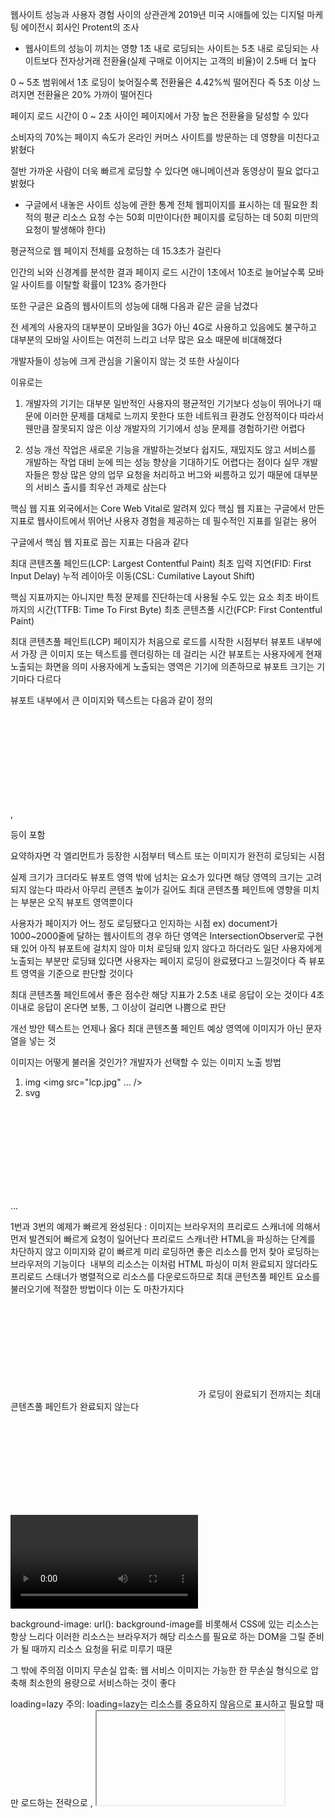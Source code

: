 웹사이트 성능과 사용자 경험 사이의 상관관계
2019년 미국 시애틀에 있는 디지털 마케팅 에이전시 회사인 Protent의 조사

- 웹사이트의 성능이 끼치는 영향
1초 내로 로딩되는 사이트는 5초 내로 로딩되는 사이트보다 전자상거래 전환율(실제 구매로 이어지는 고객의 비율)이 2.5배 더 높다

0 ~ 5초 범위에서 1초 로딩이 늦어질수록 전환율은 4.42%씩 떨어진다 즉 5초 이상 느려지면 전환율은 20% 가까이 떨어진다

페이지 로드 시간이 0 ~ 2초 사이인 페이지에서 가장 높은 전환율을 달성할 수 있다

소비자의 70%는 페이지 속도가 온라인 커머스 사이트를 방문하는 데 영향을 미친다고 밝혔다

절반 가까운 사람이 더욱 빠르게 로딩할 수 있다면 애니메이션과 동영상이 필요 없다고 밝혔다

- 구글에서 내놓은 사이트 성능에 관한 통계
전체 웹피이지를 표시하는 데 필요한 최적의 평균 리소스 요청 수는 50회 미만이다(한 페이지를 로딩하는 데 50회 미만의 요청이 발생해야 한다)

평균적으로 웹 페이지 전체를 요청하는 데 15.3초가 걸린다

인간의 뇌와 신경계를 분석한 결과 페이지 로드 시간이 1초에서 10초로 늘어날수록 모바일 사이트를 이탈할 확률이 123% 증가한다

또한 구글은 요즘의 웹사이트의 성능에 대해 다음과 같은 글을 남겼다

전 세계의 사용자의 대부분이 모바일을 3G가 아닌 4G로 사용하고 있음에도 불구하고 대부분의 모바일 사이트는 여전히 느리고 너무 많은 요소 때문에 비대해졌다


개발자들이 성능에 크게 관심을 기울이지 않는 것 또한 사실이다

이유로는

1. 개발자의 기기는 대부분 일반적인 사용자의 평균적인 기기보다 성능이 뛰어나기 때문에 이러한 문제를 대체로 느끼지 못한다
또한 네트워크 환경도 안정적이다 따라서 웬만큼 잘못되지 않은 이상 개발자의 기기에서 성능 문제를 경험하기란 어렵다

2. 성능 개선 작업은 새로운 기능을 개발하는것보다 쉽지도, 재밌지도 않고 서비스를 개발하는 작업 대비 눈에 띄는 성능 향상을 기대하기도 어렵다는 점이다
실무 개발자들은 항상 많은 양의 업무 요청을 처리하고 버그와 씨름하고 있기 때문에 대부분의 서비스 출시를 최우선 과제로 삼는다



핵심 웹 지표
외국에서는 Core Web Vital로 알려져 있다 핵심 웹 지표는 구글에서 만든 지표로 웹사이트에서 뛰어난 사용자 경험을 제공하는 데 필수적인 지표를 일겉는 용어

구글에서 핵심 웹 지표로 꼽는 지표는 다음과 같다

최대 콘텐츠풀 페인드(LCP: Largest Contentful Paint)
최초 입력 지연(FID: First Input Delay)
누적 레이아웃 이동(CSL: Cumilative Layout Shift)

핵심 지표까지는 아니지만 특정 문제를 진단하는데 사용될 수도 있는 요소
최초 바이트까지의 시간(TTFB: Time To First Byte)
최초 콘텐츠풀 시간(FCP: First Contentful Paint)


최대 콘텐츠풀 페인트(LCP)
페이지가 처음으로 로드를 시작한 시점부터 뷰포트 내부에서 가장 큰 이미지 또는 텍스트를 렌더링하는 데 걸리는 시간
뷰포트는 사용자에게 현재 노출되는 화면을 의미 사용자에게 노출되는 영역은 기기에 의존하므로 뷰포트 크기는 기기마다 다르다

뷰포트 내부에서 큰 이미지와 텍스트는 다음과 같이 정의
<img>
<svg>내부의 <image>
poster 속성을 사용하는 <video>
url()을 통해 불러온 배경 이미지가 있는 요소
텍스트와 같이 인라인 텍스트 요소를 포함하고 있는 블록 레벨 요소
이 블록 레벨 요소에는 <p>, <div>등이 포함

요약하자면 각 엘리먼트가 등장한 시점부터 텍스트 또는 이미지가 완전히 로딩되는 시점

실제 크기가 크더라도 뷰포트 영역 밖에 넘치는 요소가 있다면 해당 영역의 크기는 고려되지 않는다
따라서 아무리 콘텐츠 높이가 길어도 최대 콘텐츠풀 페인트에 영향을 미치는 부분은 오직 뷰포트 영역뿐이다

사용자가 페이지가 어느 정도 로딩됐다고 인지하는 시점
ex) document가 1000~2000줄에 달하는 웹사이트의 경우 하단 영역은 IntersectionObserver로 구현돼 있어 아직 뷰포트에 걸치지 않아 미처 로딩돼 있지
않다고 하더라도 일단 사용자에게 노출되는 부분만 로딩돼 있다면 사용자는 페이지 로딩이 완료됐다고 느낄것이다
즉 뷰포트 영역을 기준으로 판단할 것이다

최대 콘텐츠풀 페인트에서 좋은 점수란 해당 지표가 2.5초 내로 응답이 오는 것이다 4초 이내로 응답이 온다면 보통, 그 이상이 걸리면 나쁨으로 판단

개선 방안
텍스트는 언제나 옳다
최대 콘텐츠풀 페인트 예상 영역에 이미지가 아닌 문자열을 넣는 것

이미지는 어떻게 불러올 것인가?
개발자가 선택할 수 있는 이미지 노출 방법
1. img
<img src="lcp.jpg" ... />
2. svg
<svg xmlns="http://www.w3.org/1000/svg">
    <image href="lcp.jpg>
</svg>
3. 비디오의 경우
<video poster="lcp.jpg"></video>
4. background-img: url()
<div style="background-image: url(lcp.jpg)">...</div>

1번과 3번의 예제가 빠르게 완성된다
<img>: 이미지는 브라우저의 프리로드 스캐너에 의해서 먼저 발견되어 빠르게 요청이 일어난다 프리로드 스캐너란 HTML을 파싱하는 단계를 차단하지 않고 이미지와 같이 빠르게 미리 로딩하면 좋은 리소스를 먼저 찾아 로딩하는 브라우저의 기능이다 <img> 내부의 리소스는 이처럼 HTML 파싱이 미처 완료되지 않더라도 프리로드 스태너가 병렬적으로 리소스를 다운로드하므로 최대 콘턴츠풀 페인트 요소를 불러오기에 적절한 방법이다 이는 <picture>도 마찬가지다

<svg>: <svg> 내부의 <img>가 로딩이 완료되기 전까지는 최대 콘텐츠풀 페인트가 완료되지 않는다 <svg>는 모든 리소스를 다 불러온 이후에 이미지를 불러온다

<video>의 poster: poster는 사용자가 video요소를 재생하거나 탐색하기 전까지 노출되는 요소 이 역시 마찬가지로 프리로드 스캐너에 의해 조기 발견되어 
<img>와 같은 성능을 나타낸다 poster가 없는 video의 경우 video를 실제로 로딩해 첫 번째 프레임을 해당 poster 리소스로 대체할 예정이다 그러므로 video가 최대 콘텐츠풀 페인트에 영향을 받을 것 같다면 poster를 반드시 넣어주는 것이 좋다

background-image: url(): background-image를 비롯해서 CSS에 있는 리소스는 항상 느리다 이러한 리소스는 브라우저가 해당 리소스를 필요로 하는 DOM을 그릴 준비가 될 때까지 리소스 요청을 뒤로 미루기 때문 

그 밖에 주의점
이미지 무손실 압축: 웹 서비스 이미지는 가능한 한 무손실 형식으로 압축해 최소한의 용량으로 서비스하는 것이 좋다

loading=lazy 주의: loading=lazy는 리소스를 중요하지 않음으로 표시하고 필요할 때만 로드하는 전략으로 <img>, <iframe>등에 적용할 수 있지만 문제는 최대 콘텐츠풀 콘텐츠의 이미지는 중요하지 않은 리소스로 분류해서는 안된다 이는 그저 로딩 속도만 늦출 뿐 지표 점수에는 도움이 되지 않는다

fadein과 같은 각종 애니메이션: 당연하게도 이미지가 그냥 뜨는 것보다 fadeIn ease 10s와 같이 처리한다면 최대 콘텐츠풀 페인트도 그만큼 늦어진다

클라이언트에서 빌드하지 말 것: 서버에서 빌드해온 HTML을 프리로드 스캐너가 바로 읽어서 최대 콘텐츠풀 페인트로 빠르게 가져간다
만약 최대 콘텐츠풀 페인트에 대해 다음과 같은 useEffect 코드가 있다면
useEffect(() => {
    ;(async function loadData() {
        const result = await fetch('https://example.com/data)

        if(result.ok){
            setShow(true) //최대 콘텐츠풀 페인트 영역 노출
        }
    })()
}, [])
이 코드는 HTML을 다운로드한 직후가 아닌 리액트 코드를 파싱하고 읽어서 API 요청을 보내고 응답을 받는 만큼 늦어진다 따라서 가능한 한 이 영역은 서버에서 미리 빌드된 채로 오는 것이 좋다

최대 콘텐츠풀 리소스는 직접 호스팅: 가능하다면 최대 콘텐츠풀 리소스는 같은 도메인에서 직접 호스팅하는 것이 좋다 일반적인 경우 Cloudinary같은 이미지 최적화 서비스를 사용해 하나의 이미지에 대해 크기도 줄이고 포맷도 변환하고 압축해서 이미지를 관리하지만 다른 출처(origin)에서 이렇게 정제한
이미지를 가져오는 것은 최적화에 별로 좋은 영향을 미치지 않는다 왜냐하면 이미 연결이 맺어진 현재 출처와는 다르게 완선히 새로운 출처의 경우에는 네트워크 커넥션부터 다시 수행해야 하기 때문이다
때문에 중요한 리소스는 직접 다루고 그 외에 덜 중요한 리소스에 대해서만 이미지 최적화 서비스를 사용하는 식으로 관리하는 것이 좋다


최초 입력 지연(FID)
페이지가 아무리 빨리 로딩되도 사용자가 클릭을 비롯한 웹사이트와 상호작용을 할 수 없다면 사용자는 웹사이트가 느리다고 생각할 것이다
웹페이지의 로딩 속도만큼 중요한 것이 웹사이트의 반응 속도다 웨사이트의 반응 속도를 측정하는 지표가 최초 입력 지연(FID: First Input Delay)이다

최초 입력 지연의 정의
사용자가 페이지와 처음 상호 작용할 때(예: 링크를 클릭ㅎ거나 버튼을 탭하거나 사용자 지정 JavaScript 기반 컨트롤을 사용할 때)부터 해당 상호 작용에 대한 응답으로 부라우저가 실제로 이벤트 핸들러 처리를 시작하기까지의 시간

웹사이트 내부의 이벤트가 반응이 늦어지는 이유
해당 입력을 처리해야 하는 브라우저의 메인 스레드가 바쁘기 때문 
대규모 렌더링이 일어나고 있거나 대규모 자바스크립트 파일을 분석하고 실행하는 등 다른 작업을 처리하는데 리소스를 할애하기 떄문
자바스크립트 실행 환경은 싱글 스레드이기 때문에 자바스크립트가 이벤트 리스너와 같은 다른 작업을 실행할 수 없어 지연이 발생
이벤트가 발생하는 시점에 최대한 메인 스레드가 다른 작업을 처리할 수 있도록 여유를 만들어 둬야 사용자에게 빠른 반응성을 보장할 수 있다

사용자의 입력은 타이핑, 터치(클릭), 핀치 투 줌, 스크롤 등 다양하다
반응성에 해당하는 사용자의 개별 입력 작업에 초점을 맞추고 측정
스크롤이나 핀치 투 줌 등은 사용자의 입력이 아닌 애니메이션으로 분류해 측정 대상에서 제외

구글은 사용자 경험을 크게 4가지로 분류해 정의하는 이를 RAIL이라고 한다
Response: 사용자의 입력에 대한 반응 속도 50ms 미만으로 이벤트를 처리할것
Animation: 애니메이션의 각 프레임을 10ms 이하로 생성할 것
Idel: 유휴 시간을 극대화해 페이지가 50ms 이내에 사용자 입력에 응답하도록 할 것
Load: 5초 이내에 콘텐츠를 전달하고 인터랙션을 준비할 것

최초 입력 지연은 R에 해당하는 응답에 초점을 맞추고 있다

즉 최초 입력 지연이란 화면에 최초에 그려지고 난 뒤 사용자가 웹페이지에서 클릭 등 상호작용을 수행했을 때 메인 스레드가 이 이벤트에 대한 반응을 할 수 있을 때까지 걸리는 시간을 의미

기준 점수
최초 입력 지연의 좋은 점수를 얻기 위해서는 100ms 이내로 응답이 와야 하며 300ms 이내인 경우 보통, 그 이후의 경우에는 나쁨으로 처리

개선 방안
실행에 오래 걸리는 긴 작업을 분리
만약 실행에 오래 걸리는 작업이 있다면 몇 가지 대안을 연구해야 한다

꼭 웹페이지에서 해야 하는 작업인가: 만약 개발자의 최신 개발 기기에서도 오랜 시간이 소요되는 작업이라면 실제 사용자가 이용하는 경우에는 더욱 오래 걸릴 것이다 일반적인 사용자들의 기기는 그다지 성능이 좋지 못하고 또 기기의 환경이 쾌적하지도 않다 
꼭 웹페이지에서 처리해야 하는 작업이 아니라면 서버로 옮겨서 처리하는 것이 좋다

긴 작업을 여러 개로 분리하기: 단순히 실행이 오래 걸릴 것 같은 작업을 분리하는 것뿐만 아니라 웹페이지 최초 로딩에 필요하지 않은 내용을 나중에 불러오는것도 포함된다 예를 들어 웹페이지에서 팝업이나 레이어의 경우 사용자의 액션으로 인해 노출되는 이러한 요소들은 당장의 로딩에 필요하지 않은 리소시다 이러한 리소스는 리액트의 Suspense와 lazy를 혹은 Next.js의 dynamic을 이용해 나중에 불러오게 할 수 있다

자바스크립트 코드 최소화
번들링 도구를 이용하여 필요없는 코드를 제거한다고 해도 여전히 웹페이지를 불러오는 데 사용되지 않은 필요 없는 코드가 존재할 수 있다
이러한 코드를 크롬 개발자 도구를 통해 확인할 수 있다
확인하고 싶은 사이트를 방문한 다음 크롬 개발자 도구로 들어가 커버리지를 클릭한다
그 다음 기록 버튼을 클릭하고 웹페이지를 새로고침하자

표시된 모든 코드들이 필요 없는 코드이므로 삭제해야 한다는 것은 아니다 이 중에는 사용자의 특정 이벤트에 따라 실행되는 코드, 예기치 못한 상황에서 실행될 코드 등 다양한 것들이 존재할 수 있다
이러한 코드들은 당장에 급하지 않은 코드로 간주해 지연 로딩 기법, 사용자가 불러오거나 우선순위를 낮춰서 불러오는 것이 좋다

또한 폴리필의 크기가 제법 크므로 실제 코드에서 사용하는 기준이 아닌 인터넷 익스플로러 11에 없는 코드를 기준으로 하게 되면 폴리필의 크기가 기하급수적으로 커진다

폴리필을 넣기 전에 두 가지를 고려해야 한다
1. 폴리필이 필요한 환경인가
2. 꼭 필요한 폴리필인가
만약 사용하는 곳이 몇 군데 되지 않는다면 폴리필보다 직접 저수준 자바스크립트 코드를 작성해 구현하는 편이 코드 크기를 줄이는 데 도움이 될 수 있다


타사 자바스크립트 코드 실행의 지연
제 3자가 만든 타사 자바스크립트를 넣은 경우 이로 인해 메인 스레드가 잠시 점유되고 사용자에게 안 좋은 반응성을 제공한다면 주객이 전도되는 상황에 마딱뜨릴것이다

이러한 타사 스크립트는 대부분 웹페이지 로드에 중요한 자원이 아니므로 <script>의 async와 defer를 이용해 지연 불러오기를 하는 것이 좋다 

defer: script에 defer 속성이 있다면 먼저 해당 스크립트를 다른 리소스와 함께 병렬로 다운로드 다운로드 중에도 HTML 파싱 등의 메인 스레드 작업은 멈추지 않는다 다운로드가 완료됐다 하더라도 이 스크립트의 실행은 페이지가 완전히 로딩된 이후에 맨 마지막에 실행

async: script에 async 속성이 있다면 마찬가지로 병렬로 다운로드 async 리소스의 다운로드가 완료되어 버리면 다른 리소스의 다운로드를 기다리지 않고 바로 실행 

둘 다 없는 경우: script를 만나는 순간 다운로드가 우선되며 다운로드가 완료되면 코드 실행이 우선된다 다른 작업은 다운로드와 실행이 끝날 때까지 미뤄진다

만약 광고와 같이 실제 사용자의 뷰포트 위치에 따라 불러와야 하는 컴포넌트라면 Intersection Observer를 이용해 뷰표트에 들어오는 시점에 불러오는 것이 좋다 광고는 물론 개발자와 웹페이지 제공자에게 중요한 리소스이지만 어디까지나 사용자가 좋은 웹사이트 경험을 얻고 페이지에 머물러야만 유의미한 리소스라고 봐야 한다 따라서 사용자가 기대하지 않은 추가적인 리소스는 실행을 조금 뒤로 미뤄두고 실행하는 시점을 최적화하는 것이 좋다


누적 레이아웃 이동(CLS)
웹사이트에서 로딩이 끝난 줄 알고 무언가를 클릭하려고 했는데 그 사이에 다른 요소가 로딩되면서 원래 클릭하려고 했던 요소를 클릭하지 못하거나
혹은 내가 읽고 있던 문가가 다른 요소의 출력으로 사라지는 등 페이지의 생명주기 동안 발생하는 모든 예기치 않은 이동에 대한 지표를 계산하는 것이 누적 레이아웃 이동(CSL: Cumulative Layout Shift)이라고 한다

리액트의 경우 useEffect가 많을수록 클라이언트에서 처리해야 하는 작업이 많아진다
function Banner() {
    const [show, setShow] = useState(false)

    useEffect(() => {
        ;(async function() {
            const result = await fetchBannerInfo()

            if(result.ok){
                setShow(true)
            }
        })()
    }, [])

    if (!show){
        return null
    }

    return <BannerHeader>초특가 이벤트 진행 중!</BannerHeader>
}

해당 예제는 useEffect 내부에서 배너 관련 정보를 비동기로 요청한 다음 원하는 응답이 오면 배너를 띄우는 컴포넌트
사용자는 렌더링이 완료된 이후부터 API의 응답을 받아 다시 배너가 노출되면 레이아웃이 변경된다 즉 사용자가 보고 있던 콘텐츠의 위치가 배너로 인해 밀리거나 상호작용하려고 했던 요소의 위치가 바뀌면서 상호작용에 실패하게 된다

최초 렌더링 이후에 실행되는 useEffect가 많을수록 그리고 이 useEffect가 렌더링에 영향을 미칠수록 이 누적 레이아웃 이동에 좋지 못한 점수를 받을 가능성이 커진다

누적 레이아웃 이동은 사용자의 가시적인 콘텐츠에 영향을 미쳐야 하기 때문에 뷰포트 내부의 요소에 대해서만 측정하며 뷰포트 밖의 요소에 대해서는 측정하지 않는다

요소가 추가됐다 하더라도 다른 요소의 시작 위치에 영향을 미치지 않는다면 레이아웃 이동으로 간주되지 않는다
사용자 액션으로 인해 발생한 레이아웃 이동은 점수에 포함되지 않는다

점수 계산 시 포함되는 내용
영향분율: 레이아웃 이동이 발생한 요소의 전체 높이와 뷰포트 높이의 비율을 의미 예를 들어 레이아웃 이동이 발생한 요소의 높이가 10이고 예기치 않은 레이아웃 이동으로 인해 10만큼 내려갔다고 가정 시 이 경우 뷰포트의 높이가 100이라고 가정한다면 레이아웃 이동으로 인해 총 10 + 10 만큼 뷰포트에 영향을 미쳤으므로 이 경우 영향분율은 0.2점이 된다 ((10 + 10) / 100 = 0.2)

거리분율: 레이아웃 이동이 발생한 요소가 뷰포트 대비 얼마나 이동했는지를 의미 예를 들어 예기치 않은 레이아웃 이동으로 인해 10만큼 내려갔고 전체 뷰포트가 100이라면 0.1점이 된다(10/100)

이 두 가지 점수를 곱해서 최종 점수를 계산 이 경우 최종 점수는 0.02점이 된다(0.2 * 0.1)

기준 점수
누적 레이아웃 이동의 경우 0.1 이하인 경우 좋은, 0.25 이하인 경우 보통이며 그 외에는 개선이 필요한 나쁜 점술 ㅗ보고


개선 방안
삽입이 예상되는 요소를 위한 추가적인 공간 확보
useEffect 내부에서 요소에 영향을 미치는 작업, 특히 뷰포트 내부에서 노출될 확률이 높은 작업을 최소화하는 것이 좋다
useEffect 사용이 불가피하다면 useLayoutEffect훅을 사용해 보는 것 또한 검토해 볼 만 하지만 이는 동기적으로 발생해 브라우저의 페인팅 작업에 영향을 미치기 떄문에 로딩이 오래 걸리는 것과 같이 보일 수 있다 이는 누적 레이아웃 이동을 막으려다가 다른 모든 작업에 악영향을 끼칠 수 있으므로 신중하게 선택해야 한다

스켈레톤 UI처럼 무언가가 동적으로 뜰 것으로 예상되는 공간을 미리 확보해 두는 것도 좋은 방법이다. 레이아웃 이동을 막으면서 클라이언트 시점에 정해지는 콘텐츠를 안정적으로 보여줄 수 있으므로 대부분의 경우에 추천할 만한 방법이다 그러나 이 역시도 해당 영역이 뜨지 않는 케이스가 있다면 누적 레이아웃 이동을 피하기 어렵다

가장 좋은 방법은 서버 사이드 렌더링이다 서버에서 이러한 동적인 요소의 유무를 사전에 판단해 클라이언트에 HTML을 미리 제공해 준다면 깔끔하게 처리할 수 있지만 타사 스크립트에 의존해 처리하는 경우 서버 사이드 렌더링이 불가능할 수도 있으므로 이러한 경우 앞에 언급한 벙법들을 사용해야 한다

폰트 로딩 최적화
폰트 또한 레이아웃 이동을 일으키는 원인 중 하나다
폰트로 인해 발생할 수 있는 문제는 크게 두 가지다
FOUT(flash of unstyled text): HTML 문서에서 지정한 폰트가 보이지 않고 대체 기본 폰트로 보이고 있다가 뒤늦게 폰트가 적용되는 현상

FOIT(flash of invisible text): HTML 문서에서 지정한 폰트가 보이지 않고 기본 폰트도 없어서 텍스트가 없는 채로 있다가 뒤늦게 폰트가 로딩되면서 페이지에 렌더링되는 현상

폰트는 각각 고유의 높이와 너비를 가지고 있다 즉 미처 지정한 폰트가 다운로드되기 전에 텍스트를 노출하려고 한다면 높이와 크기가 다른 기본 폰트를 기반으로 한 텍스트를 노출해서 혹은 미처 텍스트를 노출하지 못해서 누적 레이아웃 이동이 발생할 수 있다

따라서 사용자 기본 폰트 이외에 다른 폰트로 웹페이지를 보여주고 싶다면 다음과 같은 점을 유념해야 한다

<link>의 preload 사용: <link> 요소의 rel=preload는 페이지에서 즉시 필요로 하는 리소스를 명시하는 기능 preload로 지정된 요소는 웹페이지의 생명주기에서 초기에 불러와야 하는 중요한 리로스로 간주되므로 브라우저는 리소스를 더 빠르게 사용할 수 있도록 준비해 준다 따라서 rel=preload로 스타일이나 폰트를 지정하면 페이지의 렌더링을 가로막거나 레이아웃을 방해할 가능성이 줄어든다

font-family: optional: 폰트를 불러올 수 있는 방법은 크게 다섯 가지로 나뉜다

auto(기본값): 브라우저가 폰트를 불러오는 방법을 결정
block: 폰트가 로딩되기 전까지 렌더링을 중단(최대 3초) 웹 폰트의 로딩이 완료되면 비로소 폰트를 적용
swap: 앞서 언급한 FOUT방식 
fallback: 이 옵션을 사용하면 100ms간 텍스트가 보이지 않고 그 이후에 폴백 폰트로 렌더링 그리고 3초 안에 폰트가 로딩된다면 해당 웹 폰트로 전환하고 그렇지 않다면 폴백 폰트를 계속 사용
optional: 100ms간 텍스트가 보이지 않고 폴백 폰트로 렌더링한다 그러나 0.1초 이내로 폰트가 다운로드돼 있거나 캐시돼 있지 않다면 폴백 폰트 사용
브라우저가 네트워크 상태를 파악해 일정 기간 폰트를 다운로드하지 못한다면 연결 취소


적절한 이미지 크기 설정
img{
    width: 100%;
    height: auto
}
너비는 기기의 너비대로 높이는 그 그림이 너비를 가지면 자동으로 비례해서(auto) 설정
이 경우 누적 레이아웃 이동이 커지는 결과를 낳는다 높이를 이미지가 완전히 다운로드되기 전까지는 알 수 없기 때문에 이미지의 높이를 높게 잡아 뒀다가 이미지가 완전히 로딩 완료된 이후에 기기의 너비만큼 높이를 계산해서 마침내 이미지 크기만큼 자리 잡을 수 있게 된다 heigth:auto 기법은 반응형 웹사이트에 최적화할 수 있는 기법으로 기기의 너비가 어떻게 되든 원본 이미지의 가로세로 비율이 일정해 사용자에게 최적의 이미지를 보여줄 수 있다는 장점이 있다 그러나 앞선 사례처럼 이미지의 높이를 명확하게 알지 못하기 때문에 레이아웃 이동이 크게 발생한다는 단점이 있다

이를 해결하는 방법
width, height 지정: 지정하면 브라우저가 이미지를 로딩하기 전에 적절한 가로세로 비율을 계산해 이미지가 표시되는 만큼 면적을 할당해 둔다 이는 aspect-ratio속성 덕분인데 이 속성은 부라우저의 유저 에이전트 스타일시트(브라우저가 기본으로 제공하는 스타일)에 포함돼 있으며 이지미의 가로세로 비율을 자동으로 맞춰주는 역할을 한다 이를 통해 예기치 못하게 이미지 롣ㅇ으로 인해 레이아웃이 이동하는 것을 막을 수 있다 그러나 이 aspect-ratio를 지원하지 않는 오래된 브라우저나 CSS로딩 실패 등의 시나리오를 고려한다면 이렇게 축약된 비율보다 실제 원하는 이미지 크기에 맞는 비율을 적어두는 것이 좋다

만약 사용자 뷰포트 너비에 맞춰 다른 이미지를 제공하고 있는 경우 즉 반응형 이미지를 사용하고 싶다면 srcset속성을 사용
가로세로 크기가 다른 여거 개의 이미지를 미리 준비해 둔 다음 브라우저가 상황에 맞게 이미지를 사용할 수 있도록 준비하면 된다
반드시 ,로 구분돼 있어야 하며 너비를 알려주는 w를 사용해야 한다
<img
    width="1000"
    height="1000"
    src="image-1000.jpg"
    srcset="image-1000.jpg 1000w, image-2000.jpg 2000w, image-3000.jpg 3000w"
    alt="이미지"
/>